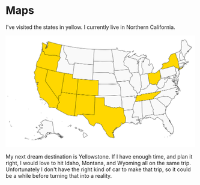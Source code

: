 # Maps

I've visited the states in yellow. I currently live in Northern California.

![us](./us.svg)

My next dream destination is Yellowstone. If I have enough time, and plan it right, I would love to hit Idaho, Montana, and Wyoming all on the same trip. Unfortunately I don't have the right kind of car to make that trip, so it could be a while before turning that into a reality.